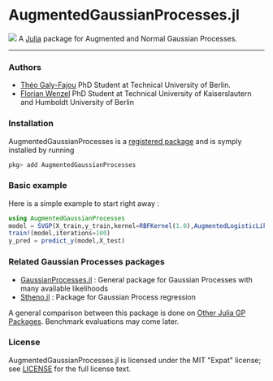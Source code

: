 # AugmentedGaussianProcesses.jl
[![](https://img.shields.io/badge/docs-stable-blue.svg)](https://theogf.github.io/AugmentedGaussianProcesses.jl/stable)
A [Julia](http://julialang.org) package for Augmented and Normal Gaussian Processes.

---

### Authors
- [Théo Galy-Fajou](https://theogf.github.io) PhD Student at Technical University of Berlin.
- [Florian Wenzel](http://www.florian-wenzel.de) PhD Student at Technical University of Kaiserslautern and Humboldt University of Berlin

### Installation

AugmentedGaussianProcesses is a [registered package](http://pkg.julialang.org) and is symply installed by running
```julia
pkg> add AugmentedGaussianProcesses
```

### Basic example

Here is a simple example to start right away :
```julia
using AugmentedGaussianProcesses
model = SVGP(X_train,y_train,kernel=RBFKernel(1.0),AugmentedLogisticLikelihood(),AnalyticInference(),m=50)
train!(model,iterations=100)
y_pred = predict_y(model,X_test)
```

### Related Gaussian Processes packages

- [GaussianProcesses.jl](https://github.com/STOR-i/GaussianProcesses.jl) : General package for Gaussian Processes with many available likelihoods
- [Stheno.jl](https://github.com/willtebbutt/Stheno.jl) : Package for Gaussian Process regression

A general comparison between this package is done on [Other Julia GP Packages](@ref). Benchmark evaluations may come later.

### License
AugmentedGaussianProcesses.jl is licensed under the MIT "Expat" license; see
[LICENSE](https://github.com/theogf/AugmentedGaussianProcesses.jl/LICENSE.md) for
the full license text.
